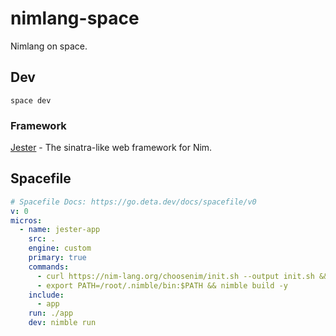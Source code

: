 # nimlang-space

Nimlang on space.

## Dev

```
space dev
```

### Framework

[Jester](https://github.com/dom96/jester) - The sinatra-like web framework for Nim.

## Spacefile

```yaml
# Spacefile Docs: https://go.deta.dev/docs/spacefile/v0
v: 0
micros:
  - name: jester-app
    src: .
    engine: custom
    primary: true
    commands:
      - curl https://nim-lang.org/choosenim/init.sh --output init.sh && sh init.sh -y
      - export PATH=/root/.nimble/bin:$PATH && nimble build -y
    include:
      - app
    run: ./app
    dev: nimble run
```
